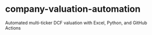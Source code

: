 # company-valuation-automation
Automated multi-ticker DCF valuation with Excel, Python, and GitHub Actions
